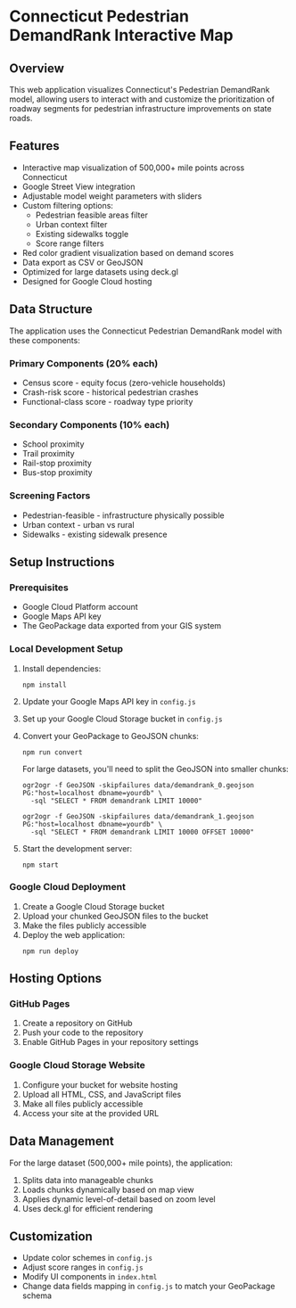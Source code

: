 # Connecticut Pedestrian DemandRank Interactive Map

## Overview
This web application visualizes Connecticut's Pedestrian DemandRank model, allowing users to interact with and customize the prioritization of roadway segments for pedestrian infrastructure improvements on state roads.

## Features
- Interactive map visualization of 500,000+ mile points across Connecticut
- Google Street View integration
- Adjustable model weight parameters with sliders
- Custom filtering options:
  - Pedestrian feasible areas filter
  - Urban context filter
  - Existing sidewalks toggle
  - Score range filters
- Red color gradient visualization based on demand scores
- Data export as CSV or GeoJSON
- Optimized for large datasets using deck.gl
- Designed for Google Cloud hosting

## Data Structure
The application uses the Connecticut Pedestrian DemandRank model with these components:

### Primary Components (20% each)
- Census score - equity focus (zero-vehicle households)
- Crash-risk score - historical pedestrian crashes
- Functional-class score - roadway type priority

### Secondary Components (10% each)
- School proximity
- Trail proximity
- Rail-stop proximity
- Bus-stop proximity

### Screening Factors
- Pedestrian-feasible - infrastructure physically possible
- Urban context - urban vs rural
- Sidewalks - existing sidewalk presence

## Setup Instructions

### Prerequisites
- Google Cloud Platform account
- Google Maps API key
- The GeoPackage data exported from your GIS system

### Local Development Setup
1. Install dependencies:
   ```
   npm install
   ```

2. Update your Google Maps API key in `config.js`

3. Set up your Google Cloud Storage bucket in `config.js`

4. Convert your GeoPackage to GeoJSON chunks:
   ```
   npm run convert
   ```
   
   For large datasets, you'll need to split the GeoJSON into smaller chunks:
   ```
   ogr2ogr -f GeoJSON -skipfailures data/demandrank_0.geojson PG:"host=localhost dbname=yourdb" \
     -sql "SELECT * FROM demandrank LIMIT 10000"
   
   ogr2ogr -f GeoJSON -skipfailures data/demandrank_1.geojson PG:"host=localhost dbname=yourdb" \
     -sql "SELECT * FROM demandrank LIMIT 10000 OFFSET 10000"
   ```

5. Start the development server:
   ```
   npm start
   ```

### Google Cloud Deployment
1. Create a Google Cloud Storage bucket
2. Upload your chunked GeoJSON files to the bucket
3. Make the files publicly accessible
4. Deploy the web application:
   ```
   npm run deploy
   ```

## Hosting Options

### GitHub Pages
1. Create a repository on GitHub
2. Push your code to the repository
3. Enable GitHub Pages in your repository settings

### Google Cloud Storage Website
1. Configure your bucket for website hosting
2. Upload all HTML, CSS, and JavaScript files
3. Make all files publicly accessible
4. Access your site at the provided URL

## Data Management
For the large dataset (500,000+ mile points), the application:

1. Splits data into manageable chunks
2. Loads chunks dynamically based on map view
3. Applies dynamic level-of-detail based on zoom level
4. Uses deck.gl for efficient rendering

## Customization
- Update color schemes in `config.js`
- Adjust score ranges in `config.js`
- Modify UI components in `index.html`
- Change data fields mapping in `config.js` to match your GeoPackage schema
